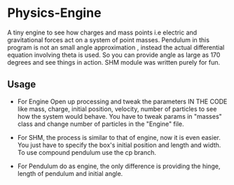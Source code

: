 # Physics-Engine
A tiny engine to see how charges and mass points i.e electric and gravitational forces act on a system of point masses.
Pendulum in this program is not an small angle approximation , instead the actual differential equation involving theta is used. So you can provide angle as large as 170 degrees and see things in action. SHM module was written purely for fun. 
## Usage
* For Engine
Open up processing and tweak the parameters IN THE CODE like mass, charge, initial position, velocity, number of particles to see how the system would behave. You have to tweak params in "masses" class and change number of particles in the "Engine" file.

* For SHM,
the process is similar to that of engine, now it is even easier. You just have to specify the box's initial position and length and width. To use compound pendulum use the cp branch.

* For Pendulum do as engine, the only difference is providing the hinge, length of pendulum and initial angle.


